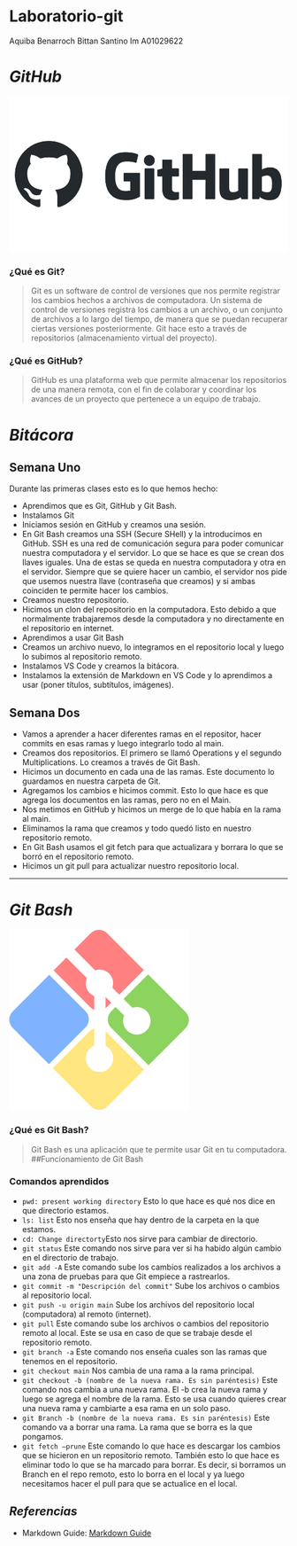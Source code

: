 # Laboratorio-git
Aquiba Benarroch Bittan
Santino Im A01029622

# ***GitHub***

![GitHub logo](/Imagenes/github-logo.png)

### ¿Qué es Git?
> Git es un software de control de versiones que nos permite registrar los cambios hechos a archivos de computadora. Un sistema de control de versiones registra los cambios a un archivo, o un conjunto de archivos a lo largo del tiempo, de manera que se puedan recuperar ciertas versiones posteriormente. Git hace esto a través de repositorios (almacenamiento virtual del proyecto).  
### ¿Qué es GitHub?
> GitHub es una plataforma web que permite almacenar los repositorios de una manera remota, con el fin de colaborar y coordinar los avances de un proyecto que pertenece a un equipo de trabajo.

# ***Bitácora***
## Semana Uno
Durante las primeras clases esto es lo que hemos hecho:
- Aprendimos que es Git, GitHub y Git Bash. 
- Instalamos Git 
- Iniciamos sesión en GitHub y creamos una sesión. 
- En Git Bash creamos una SSH (Secure SHell) y la introducimos en GitHub. SSH es una red de comunicación segura para poder comunicar nuestra computadora y el servidor. Lo que se hace es que se crean dos llaves iguales. Una de estas se queda en nuestra computadora y otra en el servidor. Siempre que se quiere hacer un cambio, el servidor nos pide que usemos nuestra llave (contraseña que creamos) y si ambas coinciden te permite hacer los cambios.
- Creamos nuestro repositorio.
- Hicimos un clon del repositorio en la computadora. Esto debido a que normalmente trabajaremos desde la computadora y no directamente en el repositorio en internet. 
- Aprendimos a usar Git Bash
- Creamos un archivo nuevo, lo integramos en el repositorio local y luego lo subimos al repositorio remoto. 
- Instalamos VS Code y creamos la bitácora.
- Instalamos la extensión de Markdown en VS Code y lo aprendimos a usar (poner títulos, subtítulos, imágenes).
## Semana Dos
- Vamos a aprender a hacer diferentes ramas en el repositor, hacer commits en esas ramas y luego integrarlo todo al main. 
- Creamos dos repositorios. El primero se llamó Operations y el segundo Multiplications. Lo creamos a través de Git Bash.
- Hicimos un documento en cada una de las ramas. Este documento lo guardamos en nuestra carpeta de Git.
- Agregamos los cambios e hicimos commit. Esto lo que hace es que agrega los documentos en las ramas, pero no en el Main. 
- Nos metimos en GitHub y hicimos un merge de lo que había en la rama al main. 
- Eliminamos la rama que creamos y todo quedó listo en nuestro repositorio remoto.
- En Git Bash usamos el git fetch para que actualizara y borrara lo que se borró en el repositorio remoto. 
- Hicimos un git pull para actualizar nuestro repositorio local. 
---
# ***Git Bash***

![Git Bash logo](/Imagenes/Logo%20GitBash.webp)

### ¿Qué es Git Bash?
> Git Bash es una aplicación que te permite usar Git en tu
computadora.
##Funcionamiento de Git Bash
### Comandos aprendidos
- `pwd: present working directory` Esto lo que hace es qué nos dice en que directorio estamos. 
- `ls: list` Esto nos enseña que hay dentro de la carpeta en la que estamos.
- `cd: Change directorty`Esto nos sirve para cambiar de directorio. 
- `git status` Este comando nos sirve para ver si ha habido algún cambio en el directorio de trabajo. 
- `git add -A` Este comando sube los cambios realizados a los archivos a una zona de pruebas para que Git empiece a rastrearlos.
- `git commit -m "Descripción del commit"` Sube los archivos o cambios al repositorio local. 
- `git push -u origin main` Sube los archivos del repositorio local (computadora) al remoto (internet). 
- `git pull` Este comando sube los archivos o cambios del repositorio remoto al local. Este se usa en caso de que se trabaje desde el repositorio remoto. 
- `git branch -a` Este comando nos enseña cuales son las ramas que tenemos en el repositorio. 
- `git checkout main` Nos cambia de una rama a la rama principal. 
- `git checkout -b (nombre de la nueva rama. Es sin paréntesis)` Este comando nos cambia a una nueva rama. El -b crea la nueva rama y luego se agrega el nombre de la rama. Esto se usa cuando quieres crear una nueva rama y cambiarte a esa rama en un solo paso.
- `git Branch -b (nombre de la nueva rama. Es sin paréntesis)` Este comando va a borrar una rama. La rama que se borra es la que pongamos. 
- `git fetch –prune` Este comando lo que hace es descargar los cambios que se hicieron en un repositorio remoto. También esto lo que hace es eliminar todo lo que se ha marcado para borrar. Es decir, si borramos un Branch en el repo remoto, esto lo borra en el local y ya luego necesitamos hacer el pull para que se actualice en el local. 

## ***Referencias***
- Markdown Guide: [Markdown Guide](https://www.markdownguide.org/)
